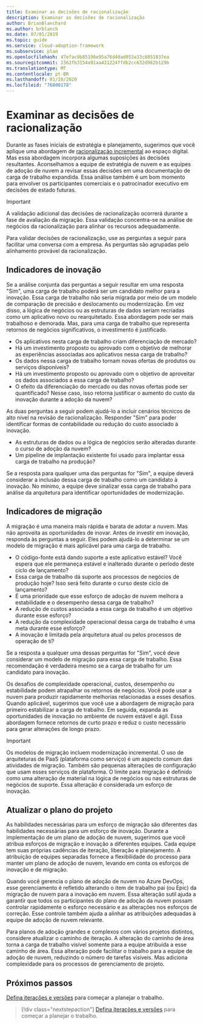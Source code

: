 ```yaml
---
title: Examinar as decisões de racionalização
description: Examinar as decisões de racionalização
author: BrianBlanchard
ms.author: brblanch
ms.date: 07/01/2019
ms.topic: guide
ms.service: cloud-adoption-framework
ms.subservice: plan
ms.openlocfilehash: 47efac0b85198e95a76d40ad053a33c8051837ea
ms.sourcegitcommit: 2362fb3154a91aa421224ffdb2cc632d982b129b
ms.translationtype: MT
ms.contentlocale: pt-BR
ms.lasthandoff: 01/28/2020
ms.locfileid: "76800178"
---
```

# <a name="review-rationalization-decisions"></a>Examinar as decisões de racionalização

Durante as fases iniciais de estratégia e planejamento, sugerimos que você aplique uma abordagem de [racionalização incremental](../digital-estate/rationalize.md#incremental-rationalization) ao espaço digital. Mas essa abordagem incorpora algumas suposições às decisões resultantes. Aconselhamos a equipe de estratégia de nuvem e as equipes de adoção de nuvem a revisar essas decisões em uma documentação de carga de trabalho expandida. Essa análise também é um bom momento para envolver os participantes comerciais e o patrocinador executivo em decisões de estado futuras.

> [!IMPORTANT]
> A validação adicional das decisões de racionalização ocorrerá durante a fase de avaliação da migração. Essa validação concentra-se na análise de negócios da racionalização para alinhar os recursos adequadamente.

Para validar decisões de racionalização, use as perguntas a seguir para facilitar uma conversa com a empresa. As perguntas são agrupadas pelo alinhamento provável da racionalização.

## <a name="innovation-indicators"></a>Indicadores de inovação

Se a análise conjunta das perguntas a seguir resultar em uma resposta "Sim", uma carga de trabalho poderá ser um candidato melhor para a inovação. Essa carga de trabalho não seria migrada por meio de um modelo de comparação de precisão e deslocamento ou modernização. Em vez disso, a lógica de negócios ou as estruturas de dados seriam recriadas como um aplicativo novo ou rearquitetado. Essa abordagem pode ser mais trabalhoso e demorada. Mas, para uma carga de trabalho que representa retornos de negócios significativos, o investimento é justificado.

- Os aplicativos nesta carga de trabalho criam diferenciação de mercado?
- Há um investimento proposto ou aprovado com o objetivo de melhorar as experiências associadas aos aplicativos nessa carga de trabalho?
- Os dados nessa carga de trabalho tornam novas ofertas de produtos ou serviços disponíveis?
- Há um investimento proposto ou aprovado com o objetivo de aproveitar os dados associados a essa carga de trabalho?
- O efeito da diferenciação do mercado ou das novas ofertas pode ser quantificado? Nesse caso, isso retorna justificar o aumento do custo da inovação durante a adoção da nuvem?

As duas perguntas a seguir podem ajudá-lo a incluir cenários técnicos de alto nível na revisão de racionalização. Responder "Sim" para poder identificar formas de contabilidade ou redução do custo associado à inovação.

- As estruturas de dados ou a lógica de negócios serão alteradas durante o curso de adoção da nuvem?
- Um pipeline de implantação existente foi usado para implantar essa carga de trabalho na produção?

Se a resposta para qualquer uma das perguntas for "Sim", a equipe deverá considerar a inclusão dessa carga de trabalho como um candidato à inovação. No mínimo, a equipe deve sinalizar essa carga de trabalho para análise da arquitetura para identificar oportunidades de modernização.

## <a name="migration-indicators"></a>Indicadores de migração

A migração é uma maneira mais rápida e barata de adotar a nuvem. Mas não aproveita as oportunidades de inovar. Antes de investir em inovação, responda às perguntas a seguir. Eles podem ajudá-lo a determinar se um modelo de migração é mais aplicável para uma carga de trabalho.

- O código-fonte está dando suporte a este aplicativo estável? Você espera que ele permaneça estável e inalterado durante o período deste ciclo de lançamento?
- Essa carga de trabalho dá suporte aos processos de negócios de produção hoje? Isso será feito durante o curso deste ciclo de lançamento?
- É uma prioridade que esse esforço de adoção de nuvem melhora a estabilidade e o desempenho dessa carga de trabalho?
- A redução de custos associada a essa carga de trabalho é um objetivo durante esse esforço?
- A redução da complexidade operacional dessa carga de trabalho é uma meta durante esse esforço?
- A inovação é limitada pela arquitetura atual ou pelos processos de operação de ti?

Se a resposta a qualquer uma dessas perguntas for "Sim", você deve considerar um modelo de migração para essa carga de trabalho. Essa recomendação é verdadeira mesmo se a carga de trabalho for um candidato para inovação.

Os desafios de complexidade operacional, custos, desempenho ou estabilidade podem atrapalhar os retornos de negócios. Você pode usar a nuvem para produzir rapidamente melhorias relacionadas a esses desafios. Quando aplicável, sugerimos que você use a abordagem de migração para primeiro estabilizar a carga de trabalho. Em seguida, expanda as oportunidades de inovação no ambiente de nuvem estável e ágil. Essa abordagem fornece retornos de curto prazo e reduz o custo necessário para gerar alterações de longo prazo.

> [!IMPORTANT]
> Os modelos de migração incluem modernização incremental. O uso de arquiteturas de PaaS (plataforma como serviço) é um aspecto comum das atividades de migração. Também são pequenas alterações de configuração que usam esses serviços de plataforma. O limite para migração é definido como uma alteração de material na lógica de negócios ou nas estruturas de negócios de suporte. Essa alteração é considerada um esforço de inovação.

## <a name="update-the-project-plan"></a>Atualizar o plano do projeto

As habilidades necessárias para um esforço de migração são diferentes das habilidades necessárias para um esforço de inovação. Durante a implementação de um plano de adoção de nuvem, sugerimos que você atribua esforços de migração e inovação a diferentes equipes. Cada equipe tem suas próprias cadências de iteração, liberação e planejamento. A atribuição de equipes separadas fornece a flexibilidade do processo para manter um plano de adoção de nuvem, levando em conta os esforços de inovação e de migração.

Quando você gerencia o plano de adoção de nuvem no Azure DevOps, esse gerenciamento é refletido alterando o item de trabalho pai (ou Epic) da migração de nuvem para a inovação em nuvem. Essa alteração sutil ajuda a garantir que todos os participantes do plano de adoção da nuvem possam controlar rapidamente o esforço necessário e as alterações nos esforços de correção. Esse controle também ajuda a alinhar as atribuições adequadas à equipe de adoção de nuvem relevante.

Para planos de adoção grandes e complexos com vários projetos distintos, considere atualizar o caminho de iteração. A alteração do caminho de área torna a carga de trabalho visível somente para a equipe atribuída a esse caminho de área. Essa alteração pode facilitar o trabalho para a equipe de adoção de nuvem, reduzindo o número de tarefas visíveis. Mas adiciona complexidade para os processos de gerenciamento de projeto.

## <a name="next-steps"></a>Próximos passos

[Defina iterações e versões](./iteration-paths.md) para começar a planejar o trabalho.

> [!div class="nextstepaction"]
> [Defina iterações e versões](./iteration-paths.md) para começar a planejar o trabalho.

